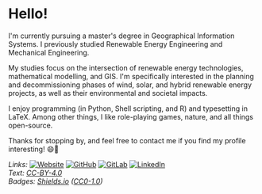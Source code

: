 # Hello!

I'm currently pursuing a master's degree in Geographical Information Systems. I previously studied Renewable Energy Engineering and Mechanical Engineering.

My studies focus on the intersection of renewable energy technologies, mathematical modelling, and GIS. I'm specifically interested in the planning and decommissioning phases of wind, solar, and hybrid renewable energy projects, as well as their environmental and societal impacts.

I enjoy programming (in Python, Shell scripting, and R) and typesetting in LaTeX. Among other things, I like role-playing games, nature, and all things open-source.

Thanks for stopping by, and feel free to contact me if you find my profile interesting! 😄💚

*Links:*
[![Website](https://img.shields.io/badge/Website-white)](https://nithiya.gitlab.io/)
[![GitHub](https://img.shields.io/badge/GitHub-white?logo=github&logoColor=black)](https://github.com/nmstreethran)
[![GitLab](https://img.shields.io/badge/GitLab-white?logo=gitlab)](https://gitlab.com/nithiya)
[![LinkedIn](https://img.shields.io/badge/LinkedIn-white?logo=linkedin&logoColor=blue)](https://www.linkedin.com/in/nmstreethran/) \
*Text: [CC-BY-4.0](https://creativecommons.org/licenses/by/4.0/)* \
*Badges: [Shields.io](https://shields.io/) ([CC0-1.0](https://creativecommons.org/publicdomain/zero/1.0/))*
